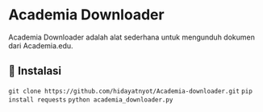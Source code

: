 # Academia Downloader

Academia Downloader adalah alat sederhana untuk mengunduh dokumen dari Academia.edu.

## 🚀 Instalasi
   ```git clone https://github.com/hidayatnyot/Academia-downloader.git```
   ```pip install requests```
   ```python academia_downloader.py```

